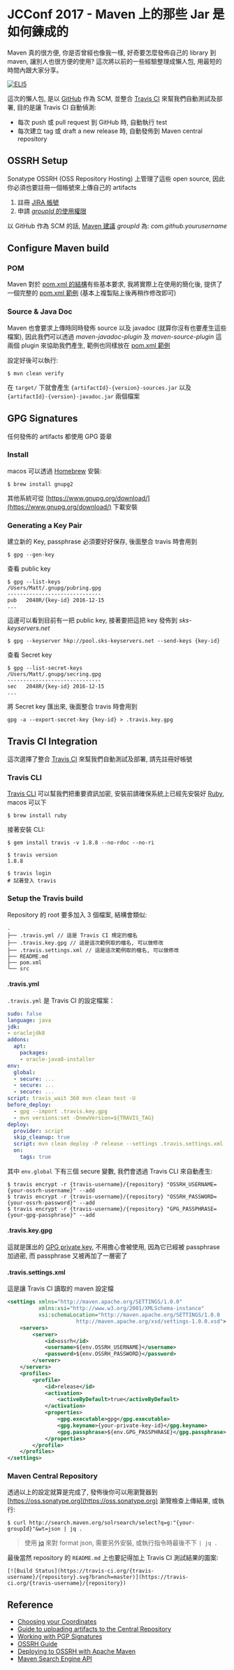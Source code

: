 # JCConf 2017 - Maven 上的那些 Jar 是如何鍊成的

Maven 真的很方便, 你是否曾經也像我一樣, 好奇要怎麼發佈自己的 library 到 maven, 讓別人也很方便的使用? 這次將以前的一些經驗整理成懶人包, 用最短的時間內跟大家分享。

[![ELI5](ELI5.draw.io.jpg)](ELI5.draw.io.jpg)

這次的懶人包, 是以 [GitHub](https://github.com) 作為 SCM, 並整合 [Travis CI](https://travis-ci.org) 來幫我們自動測試及部署, 目的是讓 Travis CI 自動偵測:

- 每次 push 或 pull request 到 GitHub 時, 自動執行 test
- 每次建立 tag 或 draft a new release 時, 自動發佈到 Maven central repository

## OSSRH Setup

Sonatype OSSRH (OSS Repository Hosting) 上管理了這些 open source, 因此你必須也要註冊一個帳號來上傳自己的 artifacts

1. 註冊 [JIRA 帳號](https://issues.sonatype.org/secure/Signup!default.jspa)
2. 申請 [*groupId* 的使用權限](https://issues.sonatype.org/secure/CreateIssue.jspa?issuetype=21&pid=10134)

以 GitHub 作為 SCM 的話, [Maven 建議](http://central.sonatype.org/pages/choosing-your-coordinates.html) *groupId* 為: *com.github.yourusername*

## Configure Maven build

### POM

Maven 對於 [pom.xml 的結構](http://central.sonatype.org/pages/requirements.html#sufficient-metadata)有些基本要求, 我將實際上在使用的簡化後, 提供了一個完整的 [pom.xml 範例](https://github.com/shihyuho/jcconf2017-uploading-maven-artifacts/blob/master/pom.xml) (基本上複製貼上後再稍作修改即可)

### Source & Java Doc

Maven 也會要求上傳時同時發佈 source 以及 javadoc (就算你沒有也要產生這些檔案), 因此我們可以透過 *maven-javadoc-plugin* 及 *maven-source-plugin* 這兩個 plugin 來協助我們產生, 範例也同樣放在 [pom.xml 範例](https://github.com/shihyuho/jcconf2017-uploading-maven-artifacts/blob/master/pom.xml) 

設定好後可以執行:

```
$ mvn clean verify
```

在 `target/` 下就會產生 `{artifactId}-{version}-sources.jar` 以及 `{artifactId}-{version}-javadoc.jar` 兩個檔案



## GPG Signatures

任何發佈的 artifacts 都使用 GPG 簽章

### Install

macos 可以透過 [Homebrew](https://brew.sh) 安裝:

```
$ brew install gnupg2
```

其他系統可從 [https://www.gnupg.org/download/](https://www.gnupg.org/download/) 下載安裝

### Generating a Key Pair

建立新的 Key, passphrase 必須要好好保存, 後面整合 travis 時會用到

```
$ gpg --gen-key
```

查看 public key

```
$ gpg --list-keys
/Users/Matt/.gnupg/pubring.gpg
------------------------------
pub   2048R/{key-id} 2016-12-15
...
```

這邊可以看到目前有一把 public key, 接著要把這把 key 發佈到 *sks-keyservers.net*

```
$ gpg --keyserver hkp://pool.sks-keyservers.net --send-keys {key-id}
```

查看 Secret key

```
$ gpg --list-secret-keys
/Users/Matt/.gnupg/secring.gpg
------------------------------
sec   2048R/{key-id} 2016-12-15
...
```

將 Secret key 匯出來, 後面整合 travis 時會用到

```
gpg -a --export-secret-key {key-id} > .travis.key.gpg
```

## Travis CI Integration

這次選擇了整合 [Travis CI](https://travis-ci.org) 來幫我們自動測試及部署, 請先註冊好帳號

### Travis CLI

[Travis CLI](https://github.com/travis-ci/travis.rb#installation) 可以幫我們把重要資訊加密, 安裝前請確保系統上已經先安裝好 [Ruby](http://www.ruby-lang.org/en/downloads/), macos 可以下

```
$ brew install ruby
```

接著安裝 CLI:

```
$ gem install travis -v 1.8.8 --no-rdoc --no-ri

$ travis version
1.8.8

$ travis login
# 試著登入 travis
```

### Setup the Travis build

Repository 的 root 要多加入 3 個檔案, 結構會類似:

```
.
├── .travis.yml // 這是 Travis CI 規定的檔名
├── .travis.key.gpg // 這是這次範例取的檔名, 可以做修改
├── .travis.settings.xml // 這是這次範例取的檔名, 可以做修改
├── README.md
├── pom.xml
└── src
```

#### .travis.yml

`.travis.yml` 是 Travis CI 的設定檔案：

```yaml
sudo: false
language: java
jdk:
- oraclejdk8
addons:
  apt:
    packages:
    - oracle-java8-installer
env:
  global:
  - secure: ...
  - secure: ...
  - secure: ...
script: travis_wait 360 mvn clean test -U
before_deploy:
  - gpg --import .travis.key.gpg
  - mvn versions:set -DnewVersion=${TRAVIS_TAG}
deploy:
  provider: script
  skip_cleanup: true
  script: mvn clean deploy -P release --settings .travis.settings.xml
  on:
    tags: true
```

其中 `env.global` 下有三個 secure 變數, 我們會透過 Travis CLI 來自動產生:

```
$ travis encrypt -r {travis-username}/{repository} "OSSRH_USERNAME={your-ossrh-username}" --add
$ travis encrypt -r {travis-username}/{repository} "OSSRH_PASSWORD={your-ossrh-password}" --add
$ travis encrypt -r {travis-username}/{repository} "GPG_PASSPHRASE={your-gpg-passphrase}" --add
```

#### .travis.key.gpg

這就是匯出的 [GPG private key](#generating-a-key-pair), 不用擔心會被使用, 因為它已經被 passphrase 加過密, 而 passphrase 又被再加了一層密了

#### .travis.settings.xml 

這是讓 Travis CI 讀取的 maven 設定檔

```xml
<settings xmlns="http://maven.apache.org/SETTINGS/1.0.0"
          xmlns:xsi="http://www.w3.org/2001/XMLSchema-instance"
          xsi:schemaLocation="http://maven.apache.org/SETTINGS/1.0.0
                      http://maven.apache.org/xsd/settings-1.0.0.xsd">
    <servers>
        <server>
            <id>ossrh</id>
            <username>${env.OSSRH_USERNAME}</username>
            <password>${env.OSSRH_PASSWORD}</password>
        </server>
    </servers>
    <profiles>
        <profile>
            <id>release</id>
            <activation>
                <activeByDefault>true</activeByDefault>
            </activation>
            <properties>
                <gpg.executable>gpg</gpg.executable>
                <gpg.keyname>{your-private-key-id}</gpg.keyname>
                <gpg.passphrase>${env.GPG_PASSPHRASE}</gpg.passphrase>
            </properties>
        </profile>
    </profiles>
</settings>
```

### Maven Central Repository

透過以上的設定就算是完成了, 發佈後你可以用瀏覽器到 [https://oss.sonatype.org](https://oss.sonatype.org) 瀏覽檢查上傳結果, 或執行:

```
$ curl http://search.maven.org/solrsearch/select?q=g:"{your-groupId}"&wt=json | jq .
```

> 使用 [jq](https://stedolan.github.io/jq/) 來對 format json, 需要另外安裝, 或執行指令時最後不下 `| jq .`

最後當然 repository 的 `README.md` 上也要記得加上 Travis CI 測試結果的圖案: 

```
[![Build Status](https://travis-ci.org/{travis-username}/{repository}.svg?branch=master)](https://travis-ci.org/{travis-username}/{repository})
```

## Reference

- [Choosing your Coordinates](http://central.sonatype.org/pages/choosing-your-coordinates.html)
- [Guide to uploading artifacts to the Central Repository](https://maven.apache.org/guides/mini/guide-central-repository-upload.html)
- [Working with PGP Signatures](http://central.sonatype.org/pages/working-with-pgp-signatures.html)
- [OSSRH Guide](http://central.sonatype.org/pages/ossrh-guide.html)
- [Deploying to OSSRH with Apache Maven](http://central.sonatype.org/pages/apache-maven.html)
- [Maven Search Engine API](http://search.maven.org/#api)
